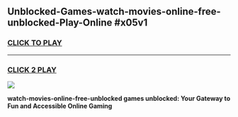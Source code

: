 
## Unblocked-Games-watch-movies-online-free-unblocked-Play-Online #x05v1
<h3>
<a href="https://news.freeplayer.one?title=watch-movies-online-free-unblocked&ref=3">CLICK TO PLAY</a></h3>
<hr>

<h3>
<a href="https://news.freeplayer.one?title=watch-movies-online-free-unblocked&ref=3">CLICK 2 PLAY</a>
  
</h3>

<a href="https://news.freeplayer.one?title=watch-movies-online-free-unblocked&ref=3"><img src="https://clearcache.store/games.png"></a>


**watch-movies-online-free-unblocked games unblocked: Your Gateway to Fun and Accessible Online Gaming**
